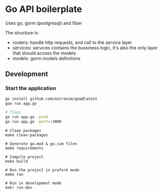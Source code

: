# Go API boilerplate

Uses go, gorm (postgresql) and fiber

The structure is:

- routers: handle http requests, and call to the service layer
- services: services contains the bussiness logic, it's also the only layer that should access the models
- models: gorm models definitions

## Development

### Start the application

```bash
go install github.com/mitranim/gow@latest
gow run app.go

# flags
go run app.go -prod
go run app.go -port=:3000
```

```
# Clean packages
make clean-packages

# Generate go.mod & go.sum files
make requirements

# Compile project
make build

# Run the project in prefork mode
make run

# Run in development mode
makr run-dev
```
